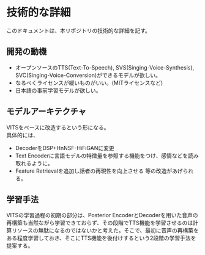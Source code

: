 # 技術的な詳細
このドキュメントは、本リポジトリの技術的な詳細を記す。

## 開発の動機
- オープンソースのTTS(Text-To-Speech), SVS(Singing-Voice-Synthesis), SVC(Singing-Voice-Conversion)ができるモデルが欲しい。  
- なるべくライセンスが緩いものがいい。(MITライセンスなど)
- 日本語の事前学習モデルが欲しい。

## モデルアーキテクチャ
VITSをベースに改造するという形になる。  
具体的には、
- DecoderをDSP+HnNSF-HiFiGANに変更
- Text Encoderに言語モデルの特徴量を参照する機能をつけ、感情などを読み取れるように。
- Feature Retrievalを追加し話者の再現性を向上させる
等の改造があげられる。

## 学習手法
VITSの学習過程の初期の部分は、Posterior EncoderとDecoderを用いた音声の再構築も当然ながら学習できておらず、その段階でTTS機能を学習させるのは計算リソースの無駄になるのではないかと考えた。そこで、最初に音声の再構築をある程度学習しておき、そこにTTS機能を後付けするという2段階の学習手法を提案する。